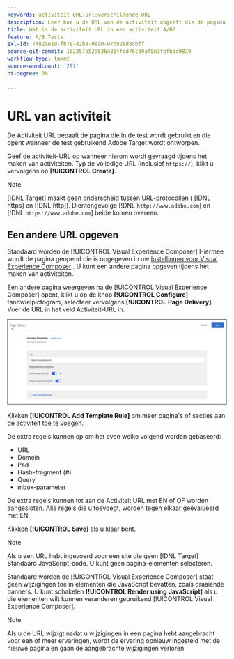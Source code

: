 ```yaml
---
keywords: activiteit-URL;url;verschillende URL
description: Leer hoe u de URL van de activiteit opgeeft die de pagina bepaalt die in de test wordt gebruikt en die wordt geopend wanneer de test wordt ontworpen met Adobe Target.
title: Wat is de activiteit URL in een activiteit A/B?
feature: A/B Tests
exl-id: 7482ae10-fb7e-42ba-9ea0-97b82ed85bff
source-git-commit: 152257a52d836a88ffcd76cd9af5b3fbfbdc0839
workflow-type: tm+mt
source-wordcount: '291'
ht-degree: 0%

---
```


# URL van activiteit

De Activiteit URL bepaalt de pagina die in de test wordt gebruikt en die opent wanneer de test gebruikend Adobe Target wordt ontworpen.

Geef de activiteit-URL op wanneer hierom wordt gevraagd tijdens het maken van activiteiten. Typ de volledige URL (inclusief `https://`), klikt u vervolgens op **[!UICONTROL Create]**.

>[!NOTE]
>
>[!DNL Target] maakt geen onderscheid tussen URL-protocollen ( [!DNL https] en [!DNL http]). Dientengevolge [!DNL `http://www.adobe.com`] en [!DNL `https://www.adobe.com`] beide komen overeen.

## Een andere URL opgeven

Standaard worden de [!UICONTROL Visual Experience Composer] Hiermee wordt de pagina geopend die is opgegeven in uw [Instellingen voor Visual Experience Composer](/help/main/administrating-target/visual-experience-composer-set-up.md)
. U kunt een andere pagina opgeven tijdens het maken van activiteiten.

Een andere pagina weergeven na de [!UICONTROL Visual Experience Composer] opent, klikt u op de knop **[!UICONTROL Configure]** tandwielpictogram, selecteer vervolgens **[!UICONTROL Page Delivery]**. Voer de URL in het veld Activiteit-URL in.

![Dialoogvenster Pagina-aflevering](/help/main/c-activities/t-test-ab/t-test-create-ab/assets/url-config-new.png)

Klikken **[!UICONTROL Add Template Rule]** om meer pagina&#39;s of secties aan de activiteit toe te voegen.

De extra regels kunnen op om het even welke volgend worden gebaseerd:

* URL
* Domein
* Pad
* Hash-fragment (#)
* Query
* mbox-parameter

De extra regels kunnen tot aan de Activiteit URL met EN of OF worden aangesloten. Alle regels die u toevoegt, worden tegen elkaar geëvalueerd met EN.

Klikken **[!UICONTROL Save]** als u klaar bent.

>[!NOTE]
>
>Als u een URL hebt ingevoerd voor een site die geen [!DNL Target] Standaard JavaScript-code. U kunt geen pagina-elementen selecteren.

Standaard worden de [!UICONTROL Visual Experience Composer] staat geen wijzigingen toe in elementen die JavaScript bevatten, zoals draaiende banners. U kunt schakelen **[!UICONTROL Render using JavaScript]** als u die elementen wilt kunnen veranderen gebruikend [!UICONTROL Visual Experience Composer].

>[!NOTE]
>
>Als u de URL wijzigt nadat u wijzigingen in een pagina hebt aangebracht voor een of meer ervaringen, wordt de ervaring opnieuw ingesteld met de nieuwe pagina en gaan de aangebrachte wijzigingen verloren.
